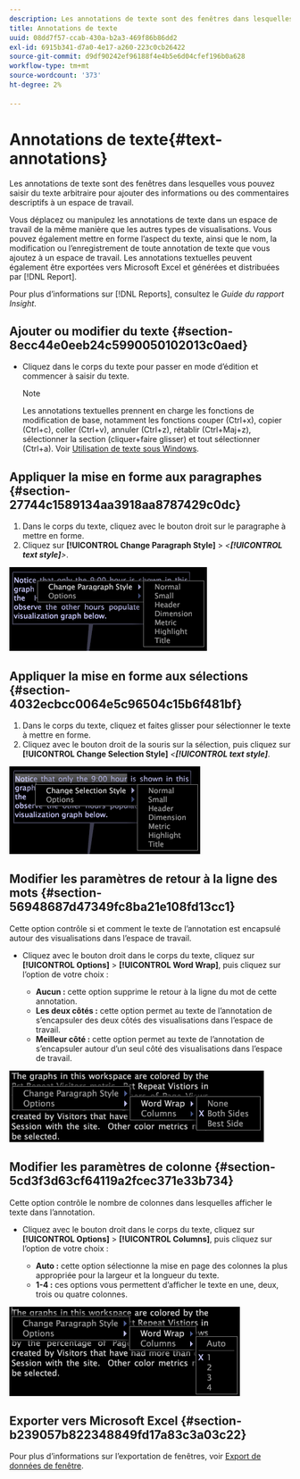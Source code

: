```yaml
---
description: Les annotations de texte sont des fenêtres dans lesquelles vous pouvez saisir du texte arbitraire pour ajouter des informations ou des commentaires descriptifs à un espace de travail.
title: Annotations de texte
uuid: 08dd7f57-ccab-430a-b2a3-469f86b86dd2
exl-id: 6915b341-d7a0-4e17-a260-223c0cb26422
source-git-commit: d9df90242ef96188f4e4b5e6d04cfef196b0a628
workflow-type: tm+mt
source-wordcount: '373'
ht-degree: 2%

---
```


# Annotations de texte{#text-annotations}

Les annotations de texte sont des fenêtres dans lesquelles vous pouvez saisir du texte arbitraire pour ajouter des informations ou des commentaires descriptifs à un espace de travail.

Vous déplacez ou manipulez les annotations de texte dans un espace de travail de la même manière que les autres types de visualisations. Vous pouvez également mettre en forme l’aspect du texte, ainsi que le nom, la modification ou l’enregistrement de toute annotation de texte que vous ajoutez à un espace de travail. Les annotations textuelles peuvent également être exportées vers Microsoft Excel et générées et distribuées par [!DNL Report].

Pour plus d’informations sur [!DNL Reports], consultez le *Guide du rapport Insight*.

## Ajouter ou modifier du texte {#section-8ecc44e0eeb24c5990050102013c0aed}

* Cliquez dans le corps du texte pour passer en mode d’édition et commencer à saisir du texte.

   >[!NOTE]
   >
   >Les annotations textuelles prennent en charge les fonctions de modification de base, notamment les fonctions couper (Ctrl+x), copier (Ctrl+c), coller (Ctrl+v), annuler (Ctrl+z), rétablir (Ctrl+Maj+z), sélectionner la section (cliquer+faire glisser) et tout sélectionner (Ctrl+a). Voir [Utilisation de texte sous Windows](../../../../home/c-get-started/c-wk-win-wksp/c-work-text-win.md#concept-f1222434bf954767808e94b955945c8d).

## Appliquer la mise en forme aux paragraphes {#section-27744c1589134aa3918aa8787429c0dc}

1. Dans le corps du texte, cliquez avec le bouton droit sur le paragraphe à mettre en forme.
1. Cliquez sur **[!UICONTROL Change Paragraph Style]** > *&lt;**[!UICONTROL text style]**>*.

![](assets/mnu_Text_Paragraph.png)

## Appliquer la mise en forme aux sélections {#section-4032ecbcc0064e5c96504c15b6f481bf}

1. Dans le corps du texte, cliquez et faites glisser pour sélectionner le texte à mettre en forme.
1. Cliquez avec le bouton droit de la souris sur la sélection, puis cliquez sur **[!UICONTROL Change Selection Style]** *&lt;**[!UICONTROL text style]***.

![](assets/mnu_Text_Selection.png)

## Modifier les paramètres de retour à la ligne des mots {#section-56948687d47349fc8ba21e108fd13cc1}

Cette option contrôle si et comment le texte de l’annotation est encapsulé autour des visualisations dans l’espace de travail.

* Cliquez avec le bouton droit dans le corps du texte, cliquez sur **[!UICONTROL Options]** > **[!UICONTROL Word Wrap]**, puis cliquez sur l’option de votre choix :

   * **Aucun :** cette option supprime le retour à la ligne du mot de cette annotation.
   * **Les deux côtés :** cette option permet au texte de l’annotation de s’encapsuler des deux côtés des visualisations dans l’espace de travail.
   * **Meilleur côté :** cette option permet au texte de l’annotation de s’encapsuler autour d’un seul côté des visualisations dans l’espace de travail.

![](assets/mnu_Text_OptionsWrap.png)

## Modifier les paramètres de colonne {#section-5cd3f3d63cf64119a2fcec371e33b734}

Cette option contrôle le nombre de colonnes dans lesquelles afficher le texte dans l’annotation.

* Cliquez avec le bouton droit dans le corps du texte, cliquez sur **[!UICONTROL Options]** > **[!UICONTROL Columns]**, puis cliquez sur l’option de votre choix :

   * **Auto :** cette option sélectionne la mise en page des colonnes la plus appropriée pour la largeur et la longueur du texte.
   * **1-4 :** ces options vous permettent d’afficher le texte en une, deux, trois ou quatre colonnes.

![](assets/mnu_Text_OptionsColumns.png)

## Exporter vers Microsoft Excel {#section-b239057b822348849fd17a83c3a03c22}

Pour plus d’informations sur l’exportation de fenêtres, voir [Export de données de fenêtre](../../../../home/c-get-started/c-wk-win-wksp/c-exp-win-data.md#concept-8df61d64ed434cc5a499023c44197349).

